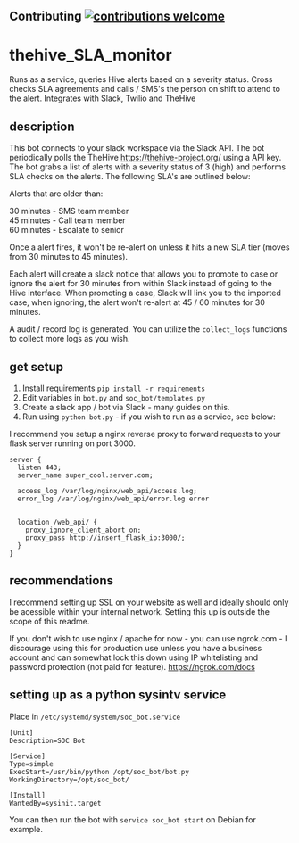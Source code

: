 ## Contributing [![contributions welcome](https://img.shields.io/badge/contributions-welcome-brightgreen.svg?style=flat)](https://github.com/JoshuaSmeda/afterhours_soc_bot/issues)

# thehive_SLA_monitor
Runs as a service, queries Hive alerts based on a severity status. Cross checks SLA agreements and calls / SMS's the person on shift to attend to the alert. Integrates with Slack, Twilio and TheHive

## description

This bot connects to your slack workspace via the Slack API. The bot periodically polls the TheHive https://thehive-project.org/ using a API key. The bot grabs a list of alerts with a severity status of 3 (high) and performs SLA checks on the alerts. The following SLA's are outlined below:

Alerts that are older than:

30 minutes - SMS team member <br>
45 minutes - Call team member <br>
60 minutes - Escalate to senior <br>

Once a alert fires, it won't be re-alert on unless it hits a new SLA tier (moves from 30 minutes to 45 minutes).

Each alert will create a slack notice that allows you to promote to case or ignore the alert for 30 minutes from within Slack instead of going to the Hive interface. When promoting a case, Slack will link you to the imported case, when ignoring, the alert won't re-alert at 45 / 60 minutes for 30 minutes.

A audit / record log is generated. You can utilize the ```collect_logs``` functions to collect more logs as you wish.

## get setup
1. Install requirements ```pip install -r requirements```
2. Edit variables in ```bot.py``` and ```soc_bot/templates.py```
3. Create a slack app / bot via Slack - many guides on this.
4. Run using ```python bot.py``` - if you wish to run as a service, see below:

I recommend you setup a nginx reverse proxy to forward requests to your flask server running on port 3000.

```
server {
  listen 443;
  server_name super_cool.server.com;

  access_log /var/log/nginx/web_api/access.log;
  error_log /var/log/nginx/web_api/error.log error
  

  location /web_api/ {
    proxy_ignore_client_abort on;
    proxy_pass http://insert_flask_ip:3000/;
  }
}

```

## recommendations

I recommend setting up SSL on your website as well and ideally should only be acessible within your internal network. Setting this up is outside the scope of this readme.

If you don't wish to use nginx / apache for now - you can use ngrok.com - I discourage using this for production use unless you have a business account and can somewhat lock this down using IP whitelisting and password protection (not paid for feature). https://ngrok.com/docs

## setting up as a python sysintv service

Place in ```/etc/systemd/system/soc_bot.service```
```
[Unit]
Description=SOC Bot

[Service]
Type=simple
ExecStart=/usr/bin/python /opt/soc_bot/bot.py
WorkingDirectory=/opt/soc_bot/

[Install]
WantedBy=sysinit.target
```

You can then run the bot with ```service soc_bot start``` on Debian for example.

